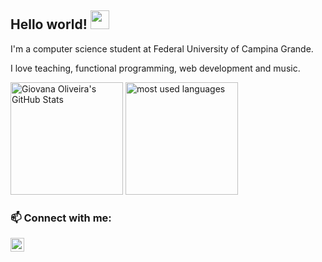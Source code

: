 ## Hello world! <img src="https://github.com/seanprashad/slackmoji/raw/master/emoji/blob/blob-wave-reverse-gif.gif" width="30">

I'm a computer science student at Federal University of Campina Grande.

I love teaching, functional programming, web development and music.

<img title="Giovana Oliveira's GitHub Stats" height="180em" src="https://github-readme-stats.vercel.app/api?username=giovanabritooliveira&show_icons=true" />

<img title="most used languages" height="180em" src="https://github-readme-stats.vercel.app/api/top-langs/?username=giovanabritooliveira&layout=compact&langs_count=7"/>

### 📫 Connect with me:

[<img align="left" alt="codeSTACKr | LinkedIn" width="22px" src="https://cdn.jsdelivr.net/npm/simple-icons@v3/icons/linkedin.svg" />][linkedin]

[linkedin]: https://www.linkedin.com/in/giovana-oliveira-9a5b08116/
